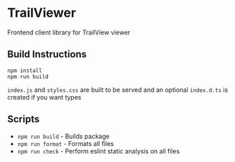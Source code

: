 # TrailViewer

Frontend client library for TrailView viewer

## Build Instructions

```console
npm install
npm run build
```

`index.js` and `styles.css` are built to be served and an optional `index.d.ts` is created if you want types

## Scripts

-   `npm run build` - Builds package
-   `npm run format` - Formats all files
-   `npm run check` - Perform eslint static analysis on all files
